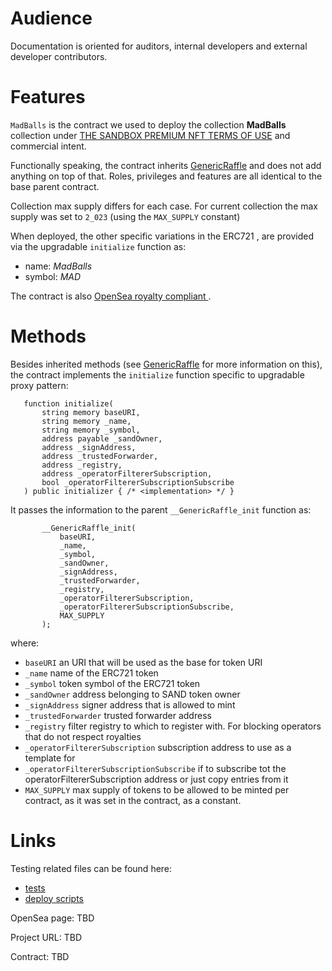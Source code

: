 # Audience

Documentation is oriented for auditors, internal developers and external developer contributors.

# Features

`MadBalls` is the contract we used to deploy the collection **MadBalls** collection under [THE SANDBOX PREMIUM NFT TERMS OF USE](https://www.sandbox.game/en/premium-nft-terms-of-use/) and commercial intent.

Functionally speaking, the contract inherits [GenericRaffle](GenericRaffle.md) and does not add anything on top of that. Roles, privileges and features are all identical to the base parent contract.

Collection max supply differs for each case. For current collection the max supply was set to `2_023` (using the `MAX_SUPPLY` constant)

When deployed, the other specific variations in the ERC721 , are provided via the upgradable `initialize` function as:
- name: *MadBalls*
- symbol: *MAD*

The contract is also [OpenSea royalty compliant ](https://thesandboxgame.notion.site/Sandbox-s-OpenSea-Operator-Filter-Registry-Implementation-3338f625dc4b4a4b9f07f925d680842d).

# Methods

Besides inherited methods (see [GenericRaffle](GenericRaffle.md) for more information on this), the contract implements the `initialize` function specific to upgradable proxy pattern:

```Solidity
   function initialize(
       string memory baseURI,
       string memory _name,
       string memory _symbol,
       address payable _sandOwner,
       address _signAddress,
       address _trustedForwarder,
       address _registry,
       address _operatorFiltererSubscription,
       bool _operatorFiltererSubscriptionSubscribe
   ) public initializer { /* <implementation> */ }
```
It passes the information to the parent `__GenericRaffle_init` function as:
```Solidity
       __GenericRaffle_init(
           baseURI,           
           _name,
           _symbol,
           _sandOwner,
           _signAddress,
           _trustedForwarder,
           _registry,
           _operatorFiltererSubscription,
           _operatorFiltererSubscriptionSubscribe,
           MAX_SUPPLY
       );
```
where:


* `baseURI` an URI that will be used as the base for token URI
* `_name` name of the ERC721 token
* `_symbol` token symbol of the ERC721 token
* `_sandOwner` address belonging to SAND token owner
* `_signAddress` signer address that is allowed to mint
* `_trustedForwarder` trusted forwarder address
* `_registry` filter registry to which to register with. For blocking operators that do not respect royalties
* `_operatorFiltererSubscription` subscription address to use as a template for
* `_operatorFiltererSubscriptionSubscribe` if to subscribe tot the operatorFiltererSubscription address or just copy entries from it
* `MAX_SUPPLY` max supply of tokens to be allowed to be minted per contract, as it was set in the contract, as a constant.


# Links

Testing related files can be found here:
- [tests](../../../test/polygon/raffle/MadBalls/)
- [deploy scripts](../../../deploy_polygon/21_raffle_madballs/)

OpenSea page: TBD

Project URL: TBD

Contract: TBD
